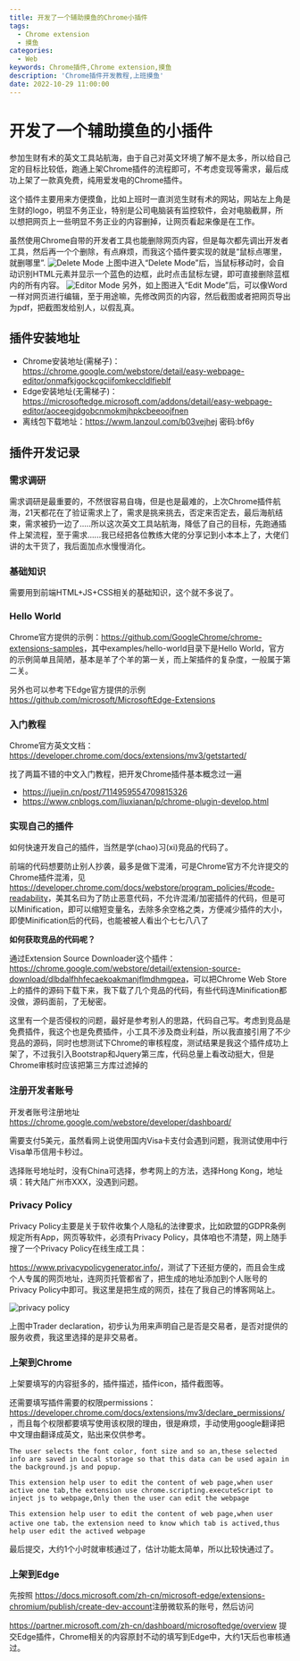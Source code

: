 ```yaml
---
title: 开发了一个辅助摸鱼的Chrome小插件 
tags:
  - Chrome extension
  - 摸鱼
categories:
  - Web
keywords: Chrome插件,Chrome extension,摸鱼
description: 'Chrome插件开发教程,上班摸鱼'
date: 2022-10-29 11:00:00
---
```


# 开发了一个辅助摸鱼的小插件

参加生财有术的英文工具站航海，由于自己对英文环境了解不是太多，所以给自己定的目标比较低，跑通上架Chrome插件的流程即可，不考虑变现等需求，最后成功上架了一款真免费，纯用爱发电的Chrome插件。

这个插件主要用来方便摸鱼，比如上班时一直浏览生财有术的网站，网站左上角是生财的logo，明显不务正业，特别是公司电脑装有监控软件，会对电脑截屏，所以想把网页上一些明显不务正业的内容删掉，让网页看起来像是在工作。

虽然使用Chrome自带的开发者工具也能删除网页内容，但是每次都先调出开发者工具，然后再一个个删除，有点麻烦，而我这个插件要实现的就是“鼠标点哪里，就删哪里”.
![Delete Mode](/images/wp/chrome_editor_delete.png)
上图中进入“Delete Mode”后，当鼠标移动时，会自动识别HTML元素并显示一个蓝色的边框，此时点击鼠标左键，即可直接删除蓝框内的所有内容。
![Editor Mode](/images/wp/chrome_editor_edit.png)
另外，如上图进入“Edit Mode”后，可以像Word一样对网页进行编辑，至于用途嘛，先修改网页的内容，然后截图或者把网页导出为pdf，把截图发给别人，以假乱真。

## 插件安装地址

*   Chrome安装地址(需梯子)：<https://chrome.google.com/webstore/detail/easy-webpage-editor/onmafkjgockcgciifomkeccldlfieblf>
*   Edge安装地址(无需梯子)：<https://microsoftedge.microsoft.com/addons/detail/easy-webpage-editor/aoceegjdgobcnmokmjhpkcbeeoojfnen>
*   离线包下载地址：<https://wwm.lanzoul.com/b03vejhej> 密码\:bf6y

## 插件开发记录

### 需求调研

需求调研是最重要的，不然很容易自嗨，但是也是最难的，上次Chrome插件航海，21天都花在了验证需求上了，需求是挑来挑去，否定来否定去，最后海航结束，需求被扔一边了.....所以这次英文工具站航海，降低了自己的目标，先跑通插件上架流程，至于需求......我已经把各位教练大佬的分享记到小本本上了，大佬们讲的太干货了，我后面加点水慢慢消化。

### 基础知识

需要用到前端HTML+JS+CSS相关的基础知识，这个就不多说了。

### Hello World

Chrome官方提供的示例：<https://github.com/GoogleChrome/chrome-extensions-samples>，其中examples/hello-world目录下是Hello World，官方的示例简单且简陋，基本是羊了个羊的第一关，而上架插件的复杂度，一般属于第二关。

另外也可以参考下Edge官方提供的示例 <https://github.com/microsoft/MicrosoftEdge-Extensions> 

### 入门教程

Chrome官方英文文档：<https://developer.chrome.com/docs/extensions/mv3/getstarted/>

找了两篇不错的中文入门教程，把开发Chrome插件基本概念过一遍

*   <https://juejin.cn/post/7114959554709815326>&#x20;
*   <https://www.cnblogs.com/liuxianan/p/chrome-plugin-develop.html>

### 实现自己的插件

如何快速开发自己的插件，当然是学(chao)习(xi)竞品的代码了。

前端的代码想要防止别人抄袭，最多是做下混淆，可是Chrome官方不允许提交的Chrome插件混淆，见<https://developer.chrome.com/docs/webstore/program_policies/#code-readability>，美其名曰为了防止恶意代码，不允许混淆/加密插件的代码，但是可以Minification，即可以缩短变量名，去除多余空格之类，方便减少插件的大小，即使Minification后的代码，也能被被人看出个七七八八了

**如何获取竞品的代码呢？**

通过Extension Source Downloader这个插件：<https://chrome.google.com/webstore/detail/extension-source-download/dlbdalfhhfecaekoakmanjflmdhmgpea>，可以把Chrome Web Store上的插件的源码下载下来，我下载了几个竞品的代码，有些代码连Minification都没做，源码面前，了无秘密。

这里有一个是否侵权的问题，最好是参考别人的思路，代码自己写。考虑到竞品是免费插件，我这个也是免费插件，小工具不涉及商业利益，所以我直接引用了不少竞品的源码，同时也想测试下Chrome的审核程度，测试结果是我这个插件成功上架了，不过我引入Bootstrap和Jquery第三库，代码总量上看改动挺大，但是Chrome审核时应该把第三方库过滤掉的

### 注册开发者账号

开发者账号注册地址 <https://chrome.google.com/webstore/developer/dashboard/>

需要支付5美元，虽然看网上说使用国内Visa卡支付会遇到问题，我测试使用中行Visa单币信用卡秒过。

选择账号地址时，没有China可选择，参考网上的方法，选择Hong Kong，地址填：转大陆广州市XXX，没遇到问题。

### Privacy Policy

Privacy Policy主要是关于软件收集个人隐私的法律要求，比如欧盟的GDPR条例规定所有App，网页等软件，必须有Privacy Policy，具体咱也不清楚，网上随手搜了一个Privacy Policy在线生成工具：

<https://www.privacypolicygenerator.info/>，测试了下还挺方便的，而且会生成个人专属的网页地址，连网页托管都省了，把生成的地址添加到个人账号的Privacy Policy中即可。我这里是把生成的网页，挂在了我自己的博客网站上。

![privacy policy](/images/wp/chrome_editor_privacy_policy.png)

上图中Trader declaration，初步认为用来声明自己是否是交易者，是否对提供的服务收费，我这里选择的是非交易者。

### 上架到Chrome

上架要填写的内容挺多的，插件描述，插件icon，插件截图等。

还需要填写插件需要的权限permissions：<https://developer.chrome.com/docs/extensions/mv3/declare_permissions/>，而且每个权限都要填写使用该权限的理由，很是麻烦，手动使用google翻译把中文理由翻译成英文，贴出来仅供参考。

```
The user selects the font color, font size and so an,these selected info are saved in Local storage so that this data can be used again in the background.js and popup.

This extension help user to edit the content of web page,when user active one tab,the extension use chrome.scripting.executeScript to inject js to webpage,Only then the user can edit the webpage

This extension help user to edit the content of web page,when user active one tab，the extension need to know which tab is actived,thus help user edit the actived webpage

```

最后提交，大约1个小时就审核通过了，估计功能太简单，所以比较快通过了。

### 上架到Edge

先按照 <https://docs.microsoft.com/zh-cn/microsoft-edge/extensions-chromium/publish/create-dev-account>注册微软系的账号，然后访问

<https://partner.microsoft.com/zh-cn/dashboard/microsoftedge/overview> 提交Edge插件，Chrome相关的内容原封不动的填写到Edge中，大约1天后也审核通过。

